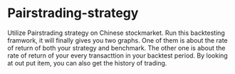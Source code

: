 # Pairstrading-strategy
Utilize Pairstrading strategy on Chinese stockmarket.
Run this backtesting framwork, it will finally gives you two graphs. One of them is about the rate of return of both your strategy and benchmark. The other one is about the rate of return of your every transacttion in your backtest period.
By looking at out put item, you can also get the history of trading.
